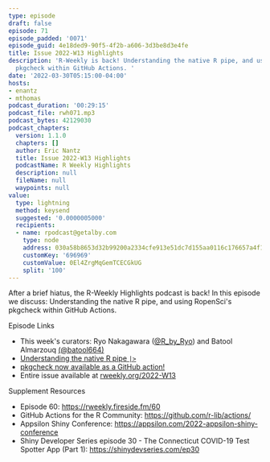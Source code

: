 ```yaml
---
type: episode
draft: false
episode: 71
episode_padded: '0071'
episode_guid: 4e18ded9-90f5-4f2b-a606-3d3be8d3e4fe
title: Issue 2022-W13 Highlights
description: 'R-Weekly is back! Understanding the native R pipe, and using RopenSci''s
  pkgcheck within GitHub Actions. '
date: '2022-03-30T05:15:00-04:00'
hosts:
- enantz
- mthomas
podcast_duration: '00:29:15'
podcast_file: rwh071.mp3
podcast_bytes: 42129030
podcast_chapters:
  version: 1.1.0
  chapters: []
  author: Eric Nantz
  title: Issue 2022-W13 Highlights
  podcastName: R Weekly Highlights
  description: null
  fileName: null
  waypoints: null
value:
  type: lightning
  method: keysend
  suggested: '0.0000005000'
  recipients:
  - name: rpodcast@getalby.com
    type: node
    address: 030a58b8653d32b99200a2334cfe913e51dc7d155aa0116c176657a4f1722677a3
    customKey: '696969'
    customValue: 0El4ZrgMqGemTCECGkUG
    split: '100'
---
```

After a brief hiatus, the R-Weekly Highlights podcast is back! In this episode we discuss: Understanding the native R pipe, and using RopenSci's pkgcheck within GitHub Actions.

Episode Links

-   This week's curators: Ryo Nakagawara (<a href="https://twitter.com/R_by_Ryo" rel="nofollow">@R_by_Ryo</a>) and Batool Almarzouq <a href="https://twitter.com/batool664" rel="nofollow">(@batool664)</a>
-   <a href="https://ivelasq.rbind.io/blog/understanding-the-r-pipe/" rel="nofollow">Understanding the native R pipe <code>|&gt;</code></a>
-   <a href="https://ropensci.org/blog/2022/02/01/pkgcheck-action/" rel="nofollow">pkgcheck now available as a GitHub action!</a>
-   Entire issue available at <a href="https://rweekly.org/2022-W13.html" rel="nofollow">rweekly.org/2022-W13</a>

Supplement Resources

-   Episode 60: <a href="https://rweekly.fireside.fm/60" rel="nofollow">https://rweekly.fireside.fm/60</a>
-   GitHub Actions for the R Community: <a href="https://github.com/r-lib/actions/" rel="nofollow">https://github.com/r-lib/actions/</a>
-   Appsilon Shiny Conference: <a href="https://appsilon.com/2022-appsilon-shiny-conference" rel="nofollow">https://appsilon.com/2022-appsilon-shiny-conference</a>
-   Shiny Developer Series episode 30 - The Connecticut COVID-19 Test Spotter App (Part 1): <a href="https://shinydevseries.com/ep30" rel="nofollow">https://shinydevseries.com/ep30</a>
